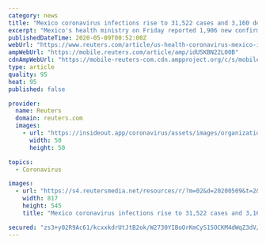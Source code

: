 ```yaml
---
category: news
title: "Mexico coronavirus infections rise to 31,522 cases and 3,160 deaths"
excerpt: "Mexico's health ministry on Friday reported 1,906 new confirmed cases of coronavirus infections and 199 additional fatalities, bringing the total number of confirmed cases in the country to 31,522 and 3,"
publishedDateTime: 2020-05-09T00:52:00Z
webUrl: "https://www.reuters.com/article/us-health-coronavirus-mexico-idUSKBN22L00B"
ampWebUrl: "https://mobile.reuters.com/article/amp/idUSKBN22L00B"
cdnAmpWebUrl: "https://mobile-reuters-com.cdn.ampproject.org/c/s/mobile.reuters.com/article/amp/idUSKBN22L00B"
type: article
quality: 95
heat: 95
published: false

provider:
  name: Reuters
  domain: reuters.com
  images:
    - url: "https://insideout.app/coronavirus/assets/images/organizations/reuters.com-50x50.jpg"
      width: 50
      height: 50

topics:
  - Coronavirus

images:
  - url: "https://s4.reutersmedia.net/resources/r/?m=02&d=20200509&t=2&i=1518006379&w=&fh=545px&fw=&ll=&pl=&sq=&r=LYNXMPEG48009"
    width: 817
    height: 545
    title: "Mexico coronavirus infections rise to 31,522 cases and 3,160 deaths"

secured: "zs3+y02R9Ac61/kcxxkdrUtJtB2ok/W2730YIBoOrKmCyS15OCKM4dWqZ3dV/xoLjELlgbH5/9UFpR+xSchLo2HC/0JiFoijzSKOZy7+iNb2go3kx5qbahniXa1oKUbU9QXdU2DBh04ssADFpQFFG6kcLovQtdegPpZfRf/g7d2FYnLkd90aSVWDlblhPojUge5NWb7SfhgAlKp6xLVbRAaeGBS0o17AUAwW/hKlWpRTu30e+kYIq2KLiaaHDdOesa/1jv5OJWAKp1bIKj5BLQKFMEKfsqLwZ8j0onAaqvnqI2+KuC0x6Y80ic5KLQfw;28YRDGO/zrokGMx8GVdynA=="
---
```



